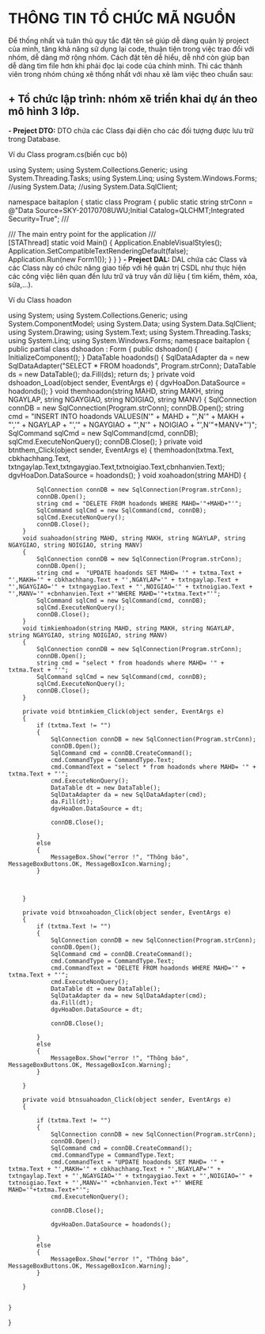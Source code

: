 # THÔNG TIN TỔ CHỨC MÃ NGUỒN 
Để thống nhất và tuân thủ quy tắc đặt tên sẽ giúp dễ dàng quản lý project của mình, tăng khả năng sử dụng lại code, thuận tiện trong việc trao đổi với nhóm, dễ dàng mở rộng nhóm. 
Cách đặt tên dễ hiểu, dễ nhớ còn giúp bạn dễ dàng tìm file hơn khi phải đọc lại code của chính mình.
Thì các thành viên trong nhóm chúng xẽ thống nhất với nhau xẽ làm việc theo chuẩn sau:
## **+ Tổ chức lập trình:** nhóm xẽ triển khai dự án theo mô hình 3 lớp.
**- Preject DTO:** DTO chứa các Class đại diện cho các đối tượng được lưu trữ trong Database.
<p>Ví du Class program.cs(biến cục bộ)</p>

using System;
using System.Collections.Generic;
using System.Threading.Tasks;
using System.Linq;
using System.Windows.Forms;
//using System.Data;
//using System.Data.SqlClient;

namespace baitaplon
{
     static class Program
    {
         public static string strConn = @"Data Source=SKY-20170708UWU;Initial Catalog=QLCHMT;Integrated Security=True";
        /// <summary>
        /// The main entry point for the application
        /// </summary>
        [STAThread]
        static void Main()
        {
            Application.EnableVisualStyles();
            Application.SetCompatibleTextRenderingDefault(false);
            Application.Run(new Form1());
        }
    }
}
**- Preject DAL:** DAL chứa các Class và các Class này có chức năng giao tiếp với hệ quản trị CSDL như thực hiện các công việc liên quan đến lưu trữ và truy vấn dữ liệu ( tìm kiếm, thêm, xóa, sửa,…).
<p>Ví du Class hoadon</p>

using System;
using System.Collections.Generic;
using System.ComponentModel;
using System.Data;
using System.Data.SqlClient;
using System.Drawing;
using System.Text;
using System.Threading.Tasks;
using System.Linq;
using System.Windows.Forms;
namespace baitaplon
{
    public partial class dshoadon : Form
    {
        public dshoadon()
        {
            InitializeComponent();
        }
        DataTable hoadonds()
        {
            SqlDataAdapter da = new SqlDataAdapter("SELECT * FROM hoadonds", Program.strConn);
            DataTable ds = new DataTable();
            da.Fill(ds);
            return ds;
        }
        private void dshoadon_Load(object sender, EventArgs e)
        {
            dgvHoaDon.DataSource = hoadonds();
        }
        void themhoadon(string MAHD, string MAKH, string NGAYLAP, string NGAYGIAO, string NOIGIAO, string MANV)
        {
            SqlConnection connDB = new SqlConnection(Program.strConn);
            connDB.Open();
            string cmd = "INSERT INTO hoadonds VALUES(N'" + MAHD + "',N'" + MAKH + "','" + NGAYLAP + "','" + NGAYGIAO + "',N'" + NOIGIAO + "',N'"+MANV+"')";
            SqlCommand sqlCmd = new SqlCommand(cmd, connDB);
            sqlCmd.ExecuteNonQuery();
            connDB.Close();
        }
        private void btnthem_Click(object sender, EventArgs e)
        {
            themhoadon(txtma.Text, cbkhachhang.Text, txtngaylap.Text,txtngaygiao.Text,txtnoigiao.Text,cbnhanvien.Text);
            dgvHoaDon.DataSource = hoadonds();
        }
        void xoahoadon(string MAHD)
        {
            
            SqlConnection connDB = new SqlConnection(Program.strConn);
            connDB.Open();
            string cmd = "DELETE FROM hoadonds WHERE MAHD='"+MAHD+"'";
            SqlCommand sqlCmd = new SqlCommand(cmd, connDB);
            sqlCmd.ExecuteNonQuery();
            connDB.Close();
        }
        void suahoadon(string MAHD, string MAKH, string NGAYLAP, string NGAYGIAO, string NOIGIAO, string MANV)
        {
            SqlConnection connDB = new SqlConnection(Program.strConn);
            connDB.Open();
            string cmd =  "UPDATE hoadonds SET MAHD= '" + txtma.Text + "',MAKH='" + cbkhachhang.Text + "',NGAYLAP='" + txtngaylap.Text + "',NGAYGIAO='" + txtngaygiao.Text + "',NOIGIAO='" + txtnoigiao.Text + "',MANV='" +cbnhanvien.Text +"'WHERE MAHD='"+txtma.Text+"'"; 
            SqlCommand sqlCmd = new SqlCommand(cmd, connDB);
            sqlCmd.ExecuteNonQuery();
            connDB.Close();
        }
        void timkiemhoadon(string MAHD, string MAKH, string NGAYLAP, string NGAYGIAO, string NOIGIAO, string MANV)
        {
            SqlConnection connDB = new SqlConnection(Program.strConn);
            connDB.Open();
            string cmd = "select * from hoadonds where MAHD= '" + txtma.Text + "'";
            SqlCommand sqlCmd = new SqlCommand(cmd, connDB);
            sqlCmd.ExecuteNonQuery();
            connDB.Close();
        }

        private void btntimkiem_Click(object sender, EventArgs e)
        {
            if (txtma.Text != "")
            {
                SqlConnection connDB = new SqlConnection(Program.strConn);
                connDB.Open();
                SqlCommand cmd = connDB.CreateCommand();
                cmd.CommandType = CommandType.Text;
                cmd.CommandText = "select * from hoadonds where MAHD= '" + txtma.Text + "'";
                cmd.ExecuteNonQuery();
                DataTable dt = new DataTable();
                SqlDataAdapter da = new SqlDataAdapter(cmd);
                da.Fill(dt);
                dgvHoaDon.DataSource = dt;

                connDB.Close();

            }
            else
            {
                MessageBox.Show("error !", "Thông báo", MessageBoxButtons.OK, MessageBoxIcon.Warning);
            }



        }

        private void btnxoahoadon_Click(object sender, EventArgs e)
        {
            if (txtma.Text != "")
            {
                SqlConnection connDB = new SqlConnection(Program.strConn);
                connDB.Open();
                SqlCommand cmd = connDB.CreateCommand();
                cmd.CommandType = CommandType.Text;
                cmd.CommandText = "DELETE FROM hoadonds WHERE MAHD='" + txtma.Text + "'";
                cmd.ExecuteNonQuery();
                DataTable dt = new DataTable();
                SqlDataAdapter da = new SqlDataAdapter(cmd);
                da.Fill(dt);
                dgvHoaDon.DataSource = dt;

                connDB.Close();

            }
            else
            {
                MessageBox.Show("error !", "Thông báo", MessageBoxButtons.OK, MessageBoxIcon.Warning);
            }

        }

        private void btnsuahoadon_Click(object sender, EventArgs e)
        {
            
            if (txtma.Text != "")
            {
                SqlConnection connDB = new SqlConnection(Program.strConn);
                connDB.Open();
                SqlCommand cmd = connDB.CreateCommand();
                cmd.CommandType = CommandType.Text;
                cmd.CommandText = "UPDATE hoadonds SET MAHD= '" + txtma.Text + "',MAKH='" + cbkhachhang.Text + "',NGAYLAP='" + txtngaylap.Text + "',NGAYGIAO='" + txtngaygiao.Text + "',NOIGIAO='" + txtnoigiao.Text + "',MANV='" +cbnhanvien.Text +"' WHERE MAHD='"+txtma.Text+"'";
                cmd.ExecuteNonQuery();
                
                connDB.Close();
              
                dgvHoaDon.DataSource = hoadonds();

            }
            else
            {
                MessageBox.Show("error !", "Thông báo", MessageBoxButtons.OK, MessageBoxIcon.Warning);
            }

        }


    }
}


